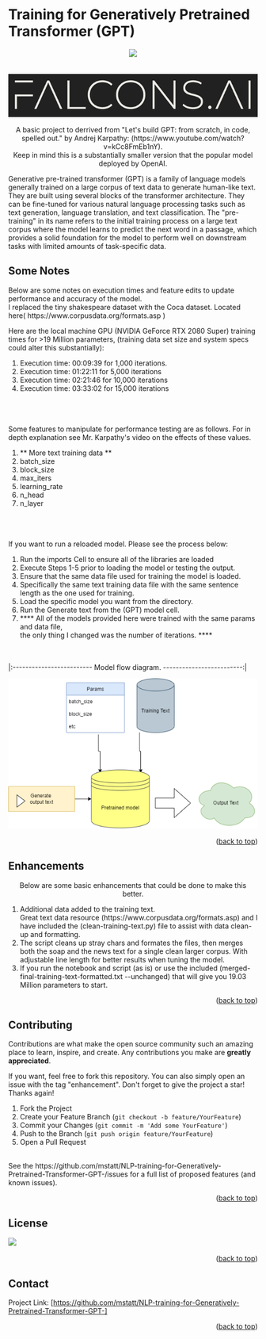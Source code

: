 # Training for Generatively Pretrained Transformer (GPT)

<div id="top"></div>
<div align="center">
  
  

![](https://img.shields.io/badge/Language-Python-blue)



  
</div>



<!-- PROJECT LOGO -->
<br />
<div align="center">
  <a href="https://github.com/mstatt/NLP-training-for-Generatively-Pretrained-Transformer-GPT-">
    <img src="assets/falcons-logo2.png" alt="Logo" >
  </a>
</div>

  <p align="center">
    A basic project to derrived from "Let's build GPT: from scratch, in code, spelled out." by Andrej Karpathy: (https://www.youtube.com/watch?v=kCc8FmEb1nY).
    <br />
    Keep in mind this is a substantially smaller version that the popular model deployed by OpenAI.
</p>
  <p align="center">

Generative pre-trained transformer (GPT) is a family of language models generally trained on a large corpus of text data to generate human-like text. They are built using several blocks of the transformer architecture. They can be fine-tuned for various natural language processing tasks such as text generation, language translation, and text classification. The "pre-training" in its name refers to the initial training process on a large text corpus where the model learns to predict the next word in a passage, which provides a solid foundation for the model to perform well on downstream tasks with limited amounts of task-specific data.

  </p>








<!-- Notes -->
## Some Notes
<p>
Below are some notes on execution times and feature edits to update performance and accuracy of the model. </br>
 I replaced the tiny shakespeare dataset with the Coca dataset. Located here( https://www.corpusdata.org/formats.asp )
</br>
</p>
Here are the local machine GPU (NVIDIA GeForce RTX 2080 Super) training times for >19 Million parameters, (training data set size and system specs could alter this substantially):</br>
<ol>
<li>Execution time: 00:09:39 for 1,000  iterations.</li>
<li>Execution time: 01:22:11 for 5,000  iterations</li>
<li>Execution time: 02:21:46 for 10,000  iterations</li>
<li>Execution time: 03:33:02 for 15,000  iterations</li>


</ol>

</br></br></br>
Some features to manipulate for performance testing are as follows. For in depth explanation see Mr. Karpathy's video on the effects of these values. </br>
<ol>
<li>** More text training data **</li>
<li>batch_size</li>
<li>block_size</li>
<li>max_iters</li>
<li>learning_rate</li>
<li>n_head</li>
<li>n_layer</li>
</ol>
</br></br></br>
If you want to run a reloaded model. Please see the process below: </br>
<ol>
<li>Run the imports Cell to ensure all of the libraries are loaded</li>
<li>Execute Steps 1-5 prior to loading the model or testing the output.</li>
<li>Ensure that the same data file used for training the model is loaded.</li>
<li>Specifically the same text training data file with the same sentence length as the one used for training.</li>
<li>Load the specific model you want from the directory.</li>
<li>Run the Generate text from the (GPT) model cell.</li>
<li>**** All of the models provided here were trained with the same params and data file, </br>the only thing I changed was the number of iterations. ****</li>
</ol>
</br></br>
|:-------------------------
Model flow diagram.
 -------------------------:|


![A1]


<p align="right">(<a href="#top">back to top</a>)</p>



<!-- Enhancements -->
## Enhancements
<p align="center">
Below are some basic enhancements that could be done to make this better.
</p>
<ol>
<li>Additional data added to the training text. <br/> Great text data resource (https://www.corpusdata.org/formats.asp) and I have included the (clean-training-text.py) file to assist with data clean-up and formatting.</li>
<li>The script cleans up stray chars and formates the files, then merges both the soap and the news text for a single clean larger corpus. With adjustable line length for better results when tuning the model.</li>
<li>If you run the notebook and script (as is) or use the included (merged-final-training-text-formatted.txt  --unchanged) that will give you 19.03 Million parameters to start.</li>

</ol>




<p align="right">(<a href="#top">back to top</a>)</p>



<!-- CONTRIBUTING -->
## Contributing

Contributions are what make the open source community such an amazing place to learn, inspire, and create. Any contributions you make are **greatly appreciated**.

If you want, feel free to fork this repository. You can also simply open an issue with the tag "enhancement".
Don't forget to give the project a star! Thanks again!

1. Fork the Project
2. Create your Feature Branch (`git checkout -b feature/YourFeature`)
3. Commit your Changes (`git commit -m 'Add some YourFeature'`)
4. Push to the Branch (`git push origin feature/YourFeature`)
5. Open a Pull Request
<br />
See the https://github.com/mstatt/NLP-training-for-Generatively-Pretrained-Transformer-GPT-/issues for a full list of proposed features (and known issues).

<p align="right">(<a href="#top">back to top</a>)</p>



<!-- LICENSE -->
## License

![](https://img.shields.io/badge/License-MIT-blue)

<p align="right">(<a href="#top">back to top</a>)</p>



<!-- CONTACT -->
## Contact

Project Link: [https://github.com/mstatt/NLP-training-for-Generatively-Pretrained-Transformer-GPT-]


<p align="right">(<a href="#top">back to top</a>)</p>



<!-- MARKDOWN LINKS & IMAGES -->
[A1]: assets/model.png